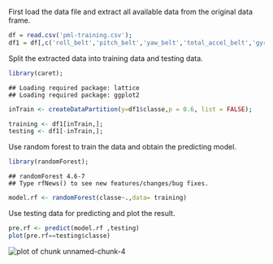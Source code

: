 First load the data file and extract all available data from the original data frame.


```r
df = read.csv('pml-training.csv');
df1 = df[,c('roll_belt','pitch_belt','yaw_belt','total_accel_belt','gyros_belt_x','gyros_belt_y','gyros_belt_z','accel_belt_x','accel_belt_y','accel_belt_z','magnet_belt_x','magnet_belt_y','magnet_belt_z','roll_arm','pitch_arm','yaw_arm','total_accel_arm','gyros_arm_x','gyros_arm_y','gyros_arm_z','accel_arm_x','accel_arm_y','accel_arm_z','magnet_arm_x','magnet_arm_y','magnet_arm_z','roll_dumbbell','pitch_dumbbell','yaw_dumbbell','total_accel_dumbbell','gyros_dumbbell_x','gyros_dumbbell_y','gyros_dumbbell_z','accel_dumbbell_x','accel_dumbbell_y','accel_dumbbell_z','magnet_dumbbell_x','magnet_dumbbell_y','magnet_dumbbell_z','roll_forearm','pitch_forearm','yaw_forearm','total_accel_forearm','gyros_forearm_x','gyros_forearm_y','gyros_forearm_z','accel_forearm_x','accel_forearm_y','accel_forearm_z','magnet_forearm_x','magnet_forearm_y','magnet_forearm_z','classe')];
```

Split the extracted data into training data and testing data.


```r
library(caret);
```

```
## Loading required package: lattice
## Loading required package: ggplot2
```

```r
inTrain <- createDataPartition(y=df1$classe,p = 0.6, list = FALSE);

training <- df1[inTrain,];
testing <- df1[-inTrain,];
```


Use random forest to train the data and obtain the predicting model.


```r
library(randomForest);
```

```
## randomForest 4.6-7
## Type rfNews() to see new features/changes/bug fixes.
```

```r
model.rf <- randomForest(classe~.,data= training)
```


Use testing data for predicting and plot the result.


```r
pre.rf <- predict(model.rf ,testing)
plot(pre.rf==testing$classe)
```

![plot of chunk unnamed-chunk-4](figure/unnamed-chunk-4.png) 

